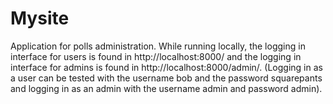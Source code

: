 # Mysite
Application for polls administration. While running locally, the logging in interface for users is found in http://localhost:8000/  and the logging in interface for admins is found in http://localhost:8000/admin/. (Logging in as a user can be tested with the username bob and the password squarepants and logging in as an admin with the username admin and password admin).
